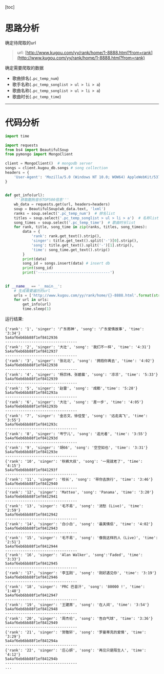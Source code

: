 
[toc]
# 思路分析
确定待爬取的url
> url: [http://www.kugou.com/yy/rank/home/1-8888.html?from=rank](http://www.kugou.com/yy/rank/home/1-8888.html?from=rank)
 
确定需要爬取的数据
* 歌曲排名(`.pc_temp_num`)
* 歌手名称(`.pc_temp_songlist > ul > li > a`)
* 歌曲名称(`.pc_temp_songlist > ul > li > a`)
* 歌曲时长(`.pc_temp_time`)
 
---
# 代码分析
```python
import time
 
import requests
from bs4 import BeautifulSoup
from pymongo import MongoClient
 
client = MongoClient()  # mongodb server
songs = client.kugou_db.songs # song collection
headers = {
    'User-Agent': 'Mozilla/5.0 (Windows NT 10.0; WOW64) AppleWebKit/537.36 (KHTML, like Gecko) Chrome/55.0.2883.87 Safari/537.36'
}
 
 
def get_info(url):
    '''获取酷狗音乐TOP500信息'''
    wb_data = requests.get(url, headers=headers)
    soup = BeautifulSoup(wb_data.text, 'lxml')
    ranks = soup.select('.pc_temp_num')  # 排名list
    titles = soup.select('.pc_temp_songlist > ul > li > a')  # 名称list
    song_times = soup.select('.pc_temp_time')  # 歌曲时长list
    for rank, title, song_time in zip(ranks, titles, song_times):
        data = {
            'rank': rank.get_text().strip(),
            'singer': title.get_text().split('-')[0].strip(),
            'song': title.get_text().split('-')[1].strip(),
            'time': song_time.get_text().strip()
        }
        print(data)
        song_id = songs.insert(data) # insert db
        print(song_id)
        print('---------------------------------')
 
 
if __name__ == '__main__':
    # 生成需要遍历的url
    urls = ['http://www.kugou.com/yy/rank/home/{}-8888.html'.format(str(i)) for i in range(1, 24)]
    for url in urls:
        get_info(url)
        time.sleep(1)
```
运行结果:
 
    {'rank': '1', 'singer': '广东雨神', 'song': '广东爱情故事', 'time': '3:34'}
    5a4af6eb6bb88f1ef8412936
    ---------------------------------
    {'rank': '2', 'singer': '大壮', 'song': '我们不一样', 'time': '4:31'}
    5a4af6eb6bb88f1ef8412937
    ---------------------------------
    {'rank': '3', 'singer': '张北北', 'song': '拥抱你离去', 'time': '4:02'}
    5a4af6eb6bb88f1ef8412938
    ---------------------------------
    {'rank': '4', 'singer': '杨宗纬、张碧晨', 'song': '凉凉', 'time': '5:33'}
    5a4af6eb6bb88f1ef8412939
    ---------------------------------
    {'rank': '5', 'singer': '赵雷', 'song': '成都','time': '5:28'}
    5a4af6eb6bb88f1ef841293a
    ---------------------------------
    {'rank': '6', 'singer': '大壮', 'song': '差一步', 'time': '4:05'}
    5a4af6eb6bb88f1ef841293b
    ---------------------------------
    {'rank': '7', 'singer': '金志文、徐佳莹', 'song': '远走高飞', 'time': '3:55'}
    5a4af6eb6bb88f1ef841293c
    ---------------------------------
    {'rank': '8', 'singer': '岑宁儿', 'song': '追光者', 'time': '3:55'}
    5a4af6eb6bb88f1ef841293d
    ---------------------------------
    {'rank': '9', 'singer': '胡66', 'song': '空空如也', 'time': '3:31'}
    5a4af6eb6bb88f1ef841293e
    ---------------------------------
    {'rank': '10', 'singer': '秋裤大叔', 'song': '一晃就老了', 'time': '4:15'}
    5a4af6eb6bb88f1ef841293f
    ---------------------------------
    {'rank': '11', 'singer': '校长', 'song': '带你去旅行', 'time': '3:46'}
    5a4af6eb6bb88f1ef8412940
    ---------------------------------
    {'rank': '12', 'singer': 'Matteo', 'song': 'Panama', 'time': '3:20'}
    5a4af6eb6bb88f1ef8412941
    ---------------------------------
    {'rank': '13', 'singer': '毛不易', 'song': '消愁 (Live)', 'time': '2:59'}
    5a4af6eb6bb88f1ef8412942
    ---------------------------------
    {'rank': '14', 'singer': '白小白', 'song': '最美情侣', 'time': '4:02'}
    5a4af6eb6bb88f1ef8412943
    ---------------------------------
    {'rank': '15', 'singer': '毛不易', 'song': '像我这样的人 (Live)', 'time': '2:51'}
    5a4af6eb6bb88f1ef8412944
    ---------------------------------
    {'rank': '16', 'singer': 'Alan Walker', 'song':'Faded', 'time': '3:33'}
    5a4af6eb6bb88f1ef8412945
    ---------------------------------
    {'rank': '17', 'singer': '李玉刚', 'song': '刚好遇见你', 'time': '3:19'}
    5a4af6eb6bb88f1ef8412946
    ---------------------------------
    {'rank': '18', 'singer': 'PRC 巴音汗', 'song': '80000 !', 'time': '1:48'}
    5a4af6eb6bb88f1ef8412947
    ---------------------------------
    {'rank': '19', 'singer': '王建房', 'song': '在人间', 'time': '3:54'}
    5a4af6eb6bb88f1ef8412948
    ---------------------------------
    {'rank': '20', 'singer': '周杰伦', 'song': '告白气球', 'time': '3:36'}
    5a4af6eb6bb88f1ef8412949
    ---------------------------------
    {'rank': '21', 'singer': '贺敬轩', 'song': '罗曼蒂克的爱情', 'time': '3:29'}
    5a4af6eb6bb88f1ef841294a
    ---------------------------------
    {'rank': '22', 'singer': '庄心妍', 'song': '再见只是陌生人', 'time': '4:12'}
    5a4af6eb6bb88f1ef841294b
    ---------------------------------
    ...
